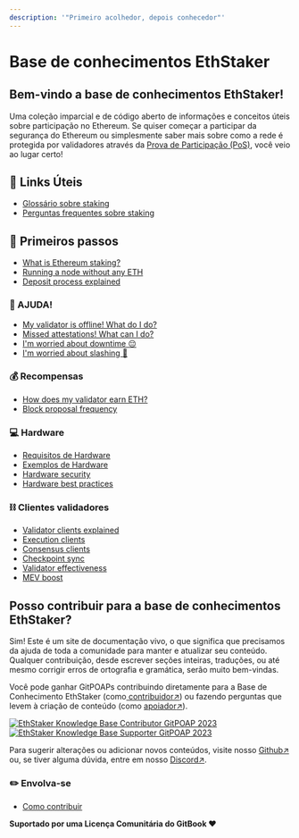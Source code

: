 ```yaml
---
description: '"Primeiro acolhedor, depois conhecedor"'
---
```


# Base de conhecimentos EthStaker

## Bem-vindo a base de conhecimentos EthStaker!

Uma coleção imparcial e de código aberto de informações e conceitos úteis sobre participação no Ethereum. Se quiser começar a participar da segurança do Ethereum ou simplesmente saber mais sobre como a rede é protegida por validadores através da [Prova de Participação (PoS)](staking-glossary.md#prova-de-participacao-pos), você veio ao lugar certo!

## 🔗 Links Úteis

* [Glossário sobre staking](staking-glossary.md)
* [Perguntas frequentes sobre staking](faq.md)

## 🚀 Primeiros passos

* [What is Ethereum staking?](getting-started/what-is-ethereum-staking.md)
* [Running a node without any ETH](getting-started/ethereum-node.md)
* [Deposit process explained](getting-started/deposit-process.md)

### **🚨 AJUDA!**

* [My validator is offline! What do I do?](help/validator-offline.md)
* [Missed attestations! What can I do?](help/missed-attestations.md)
* [I'm worried about downtime 😔](help/downtime-explained.md)
* [I'm worried about slashing 🔪](help/slashing-explained.md)

### 💰 Recompensas

* [How does my validator earn ETH?](rewards/chain-rewards.md)
* [Block proposal frequency](rewards/proposal-frequency.md)

### 💻 Hardware

* [Requisitos de Hardware](hardware/hardware-requirements.md)
* [Exemplos de Hardware](hardware/hardware-examples/)
* [Hardware security](hardware/hardware-security.md)
* [Hardware best practices](hardware/hardware-best-practices.md)

### ⛓️ Clientes validadores

* [Validator clients explained](validator-clients/validator-clients-explained.md)
* [Execution clients](validator-clients/execution-clients.md)
* [Consensus clients](validator-clients/consensus-clients.md)
* [Checkpoint sync](validator-clients/checkpoint-sync.md)
* [Validator effectiveness](validator-clients/validator-effectiveness.md)
* [MEV boost](validator-clients/mev-boost.md)

## Posso contribuir para a base de conhecimentos EthStaker?

Sim! Este é um site de documentação vivo, o que significa que precisamos da ajuda de toda a comunidade para manter e atualizar seu conteúdo. Qualquer contribuição, desde escrever seções inteiras, traduções, ou até mesmo corrigir erros de ortografia e gramática, serão muito bem-vindas.

Você pode ganhar GitPOAPs contribuindo diretamente para a Base de Conhecimento EthStaker (como[ contribuidor↗](https://www.gitpoap.io/gp/881)) ou fazendo perguntas que levem à criação de conteúdo (como [apoiador](https://www.gitpoap.io/gp/923)[↗](https://www.gitpoap.io/gp/923)).

[![EthStaker Knowledge Base Contributor GitPOAP 2023](https://www.gitpoap.io/\_next/image?url=https%3A%2F%2Fassets.poap.xyz%2Fgitpoap3a-2023-ethstaker-knowledge-base-contributor-2022-logo-1671596764627.png\&w=384\&q=75)](https://www.gitpoap.io/gp/881)[![EthStaker Knowledge Base Supporter GitPOAP 2023](https://www.gitpoap.io/\_next/image?url=https%3A%2F%2Fassets.poap.xyz%2F2023-ethstaker-knowledge-base-supporter-2022-logo-1672411990803.png\&w=384\&q=75)](https://www.gitpoap.io/gp/923)

Para sugerir alterações ou adicionar novos conteúdos, visite nosso [Github↗ ](https://github.com/eth-educators/ethstaker-knowledgebase)ou, se tiver alguma dúvida, entre em nosso [Discord↗](https://www.google.com/url?sa=t\&rct=j\&q=\&esrc=s\&source=web\&cd=\&cad=rja\&uact=8\&ved=2ahUKEwjpm6nC5K78AhUBi1wKHaxHCF8QFnoECAsQAQ\&url=https%3A%2F%2Fdiscord.com%2Finvite%2FucsTcA2wTq\&usg=AOvVaw0U61EK\_8NaT71SEZlw3aJS).&#x20;

### ✏️ Envolva-se

* [Como contribuir](get-involved/how-to-contribute.md)

**Suportado por uma Licença Comunitária do GitBook ♥️**
